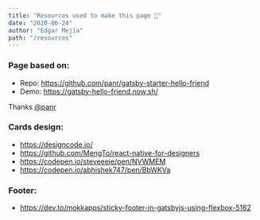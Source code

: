 ```yaml
---
title: "Resources used to make this page 💜"
date: "2020-06-24"
author: "Edgar Mejía"
path: "/resources"
---
```


### Page based on:
- Repo: https://github.com/panr/gatsby-starter-hello-friend
- Demo: https://gatsby-hello-friend.now.sh/

Thanks [@panr](https://github.com/panr)

### Cards design:
- https://designcode.io/
- https://github.com/MengTo/react-native-for-designers
- https://codepen.io/steveeeie/pen/NVWMEM
- https://codepen.io/abhishek747/pen/BbWKVa

### Footer:
- https://dev.to/mokkapps/sticky-footer-in-gatsbyjs-using-flexbox-5162
